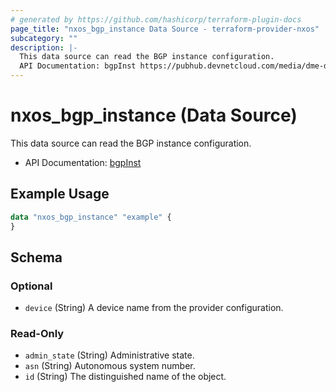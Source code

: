 ```yaml
---
# generated by https://github.com/hashicorp/terraform-plugin-docs
page_title: "nxos_bgp_instance Data Source - terraform-provider-nxos"
subcategory: ""
description: |-
  This data source can read the BGP instance configuration.
  API Documentation: bgpInst https://pubhub.devnetcloud.com/media/dme-docs-10-2-2/docs/Routing%20and%20Forwarding/bgp:Inst/
---
```


# nxos_bgp_instance (Data Source)

This data source can read the BGP instance configuration.

- API Documentation: [bgpInst](https://pubhub.devnetcloud.com/media/dme-docs-10-2-2/docs/Routing%20and%20Forwarding/bgp:Inst/)

## Example Usage

```terraform
data "nxos_bgp_instance" "example" {
}
```

<!-- schema generated by tfplugindocs -->
## Schema

### Optional

- `device` (String) A device name from the provider configuration.

### Read-Only

- `admin_state` (String) Administrative state.
- `asn` (String) Autonomous system number.
- `id` (String) The distinguished name of the object.



